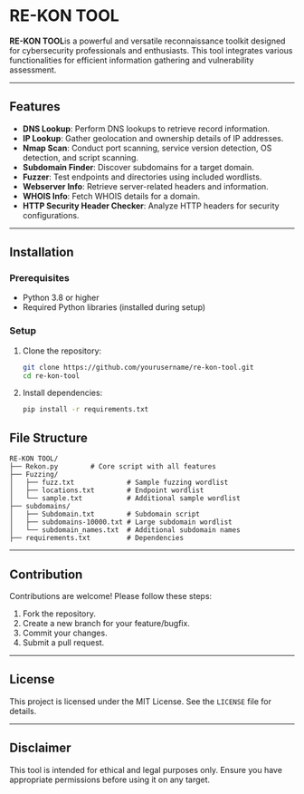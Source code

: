 # RE-KON TOOL

**RE-KON TOOL**is a powerful and versatile reconnaissance toolkit designed for cybersecurity professionals and enthusiasts. This tool integrates various functionalities for efficient information gathering and vulnerability assessment.

---

## Features

- **DNS Lookup**: Perform DNS lookups to retrieve record information.
- **IP Lookup**: Gather geolocation and ownership details of IP addresses.
- **Nmap Scan**: Conduct port scanning, service version detection, OS detection, and script scanning.
- **Subdomain Finder**: Discover subdomains for a target domain.
- **Fuzzer**: Test endpoints and directories using included wordlists.
- **Webserver Info**: Retrieve server-related headers and information.
- **WHOIS Info**: Fetch WHOIS details for a domain.
- **HTTP Security Header Checker**: Analyze HTTP headers for security configurations.

---

## Installation

### Prerequisites
- Python 3.8 or higher
- Required Python libraries (installed during setup)

### Setup

1. Clone the repository:
   ```bash
   git clone https://github.com/yourusername/re-kon-tool.git
   cd re-kon-tool
   ```

2. Install dependencies:
   ```bash
   pip install -r requirements.txt
   ```

## File Structure

```
RE-KON TOOL/
├── Rekon.py        # Core script with all features
├── Fuzzing/                
│   ├── fuzz.txt             # Sample fuzzing wordlist
│   ├── locations.txt        # Endpoint wordlist
│   └── sample.txt           # Additional sample wordlist
├── subdomains/             
│   ├── Subdomain.txt        # Subdomain script
│   ├── subdomains-10000.txt # Large subdomain wordlist
│   └── subdomain_names.txt  # Additional subdomain names
├── requirements.txt         # Dependencies
```

---

## Contribution

Contributions are welcome! Please follow these steps:

1. Fork the repository.
2. Create a new branch for your feature/bugfix.
3. Commit your changes.
4. Submit a pull request.

---

## License

This project is licensed under the MIT License. See the `LICENSE` file for details.

---

## Disclaimer

This tool is intended for ethical and legal purposes only. Ensure you have appropriate permissions before using it on any target.

